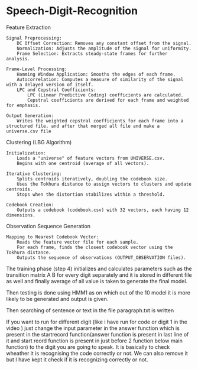 # Speech-Digit-Recognition
Feature Extraction

    Signal Preprocessing:
        DC Offset Correction: Removes any constant offset from the signal.
        Normalization: Adjusts the amplitude of the signal for uniformity.
        Frame Selection: Extracts steady-state frames for further analysis.

    Frame-Level Processing:
        Hamming Window Application: Smooths the edges of each frame.
        Autocorrelation: Computes a measure of similarity of the signal with a delayed version of itself.
        LPC and Cepstral Coefficients:
            LPC (Linear Predictive Coding) coefficients are calculated.
            Cepstral coefficients are derived for each frame and weighted for emphasis.

    Output Generation:
        Writes the weighted cepstral coefficients for each frame into a structured file. and after that merged all file and make a universe.csv file




Clustering (LBG Algorithm)

    Initialization:
        Loads a "universe" of feature vectors from UNIVERSE.csv.
        Begins with one centroid (average of all vectors).

    Iterative Clustering:
        Splits centroids iteratively, doubling the codebook size.
        Uses the Tokhura distance to assign vectors to clusters and update centroids.
        Stops when the distortion stabilizes within a threshold.

    Codebook Creation:
        Outputs a codebook (codebook.csv) with 32 vectors, each having 12 dimensions.



Observation Sequence Generation

    Mapping to Nearest Codebook Vector:
        Reads the feature vector file for each sample.
        For each frame, finds the closest codebook vector using the Tokhura distance.
        Outputs the sequence of observations (OUTPUT_OBSERVATION files).


The training phase (step 4) initializes and calculates parameters such as the transition matrix A B for every digit separately and it is stored in different file as well and finally average of all value is taken to generate the final model.


Then testing is done using HMM1 as on which out of the 10 model it is more likely to be generated and output is given.

Then searching of sentence or text in the file paragraph.txt is written 





If you want to run for different digit (like i have run for code or digit 1 in the video ) just change the input parameter in the answer function which is present in the startrecord function(answer function is present in last line of it and start reord function is present in just before 2 function below main function) to the digit you are going to speak. It is basically to check wheather it is recognising the code correctly or not. We can also remove it but I have kept it check if it is recognizing correctly or not.
